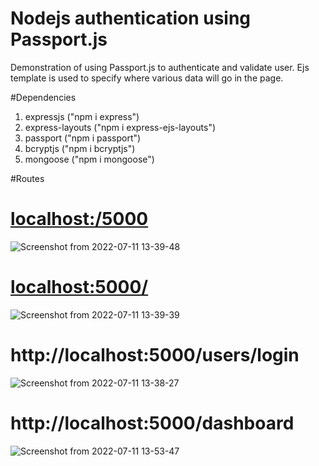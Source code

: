 # Nodejs authentication using Passport.js
 Demonstration of using Passport.js to authenticate and validate user.
 Ejs template is used to specify where various data will go in the page.
 
 #Dependencies
 1. expressjs ("npm i express") 
 2. express-layouts ("npm i express-ejs-layouts")
 3. passport ("npm i passport")
 4. bcryptjs ("npm i bcryptjs")
 5. mongoose ("npm i mongoose")

#Routes
 # [localhost:/5000](http://localhost:5000/)
 ![Screenshot from 2022-07-11 13-39-48](https://user-images.githubusercontent.com/88592710/178229430-a57c8be8-46bf-456e-bfd4-596175ce0b77.png)

 # [localhost:5000/](http://localhost:5000/users/register)
 ![Screenshot from 2022-07-11 13-39-39](https://user-images.githubusercontent.com/88592710/178229979-c04de0bd-4fb4-4d94-b547-f6231dbe1525.png)

 # http://localhost:5000/users/login
  ![Screenshot from 2022-07-11 13-38-27](https://user-images.githubusercontent.com/88592710/178230622-e2567b04-5d7a-48a5-9f68-9a5649c9aa4a.png)

 # http://localhost:5000/dashboard
  ![Screenshot from 2022-07-11 13-53-47](https://user-images.githubusercontent.com/88592710/178230783-fbd0c521-76cb-47db-a12a-2f8f6b57322e.png)
